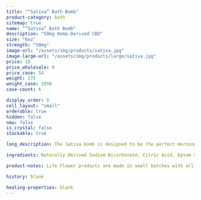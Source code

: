 ```yaml
---
title: "“Sativa” Bath Bomb"
product-category: bath
sitemap: true
name: "“Sativa” Bath Bomb"
description: "50mg Hemp-Derived CBD"
size: "6oz"
strength: "50mg"
image-url: "/assets/img/products/sativa.jpg"
image-large-url: "/assets/img/products/large/sativa.jpg"
price: 18
price_wholesale: 9
price_case: 54
weight: 175
weight_case: 1050
case-count: 6

display_order: 8
cell_layout: "small"
orderable: true
hidden: false
new: false
is_crystal: false
stackable: true

long_description: The Sativa bomb is designed to be the perfect morning bomb. The term "sativa" comes from 4,000 year-old Sanskrit terms meaning "daytime" and "nighttime". Handcrafted with organic, lab-tested plant extract and sage, peppermint, and eucalyptus essential oils. These invigorating oils partner with sea salt to reduce stress and increase blood circulation in the body. The perfect bomb for when you find yourself in a slump. Topped with sage, eucalyptus, and lemongrass.

ingredients: Naturally Derived Sodium Bicarbonate, Citric Acid, Epsom Salt, Organic Coconut Oil, Organic Hemp-Derived Cannabidiol Isolate, Witch Hazel, Eucalyptus, Peppermint & Sage Essential Oils, Plant-Based Color Organic Peppermint, Eucalyptus & Sage

product-notes: Life Flower products are made in small batches with all-natural and boutique ingredients. Orders are processed and shipped in 7-10 business days. Please allow additional time for&nbsp;delivery.

history: blank

healing-properties: blank
---
```

